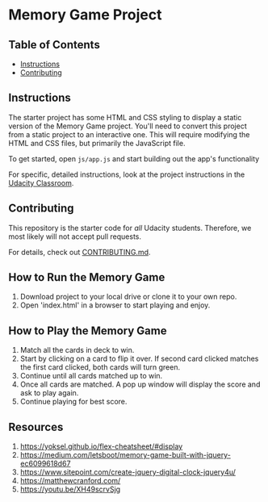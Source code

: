 # Memory Game Project

## Table of Contents

* [Instructions](#instructions)
* [Contributing](#contributing)

## Instructions

The starter project has some HTML and CSS styling to display a static version of the Memory Game project. You'll need to convert this project from a static project to an interactive one. This will require modifying the HTML and CSS files, but primarily the JavaScript file.

To get started, open `js/app.js` and start building out the app's functionality

For specific, detailed instructions, look at the project instructions in the [Udacity Classroom](https://classroom.udacity.com/me).

## Contributing

This repository is the starter code for _all_ Udacity students. Therefore, we most likely will not accept pull requests.

For details, check out [CONTRIBUTING.md](CONTRIBUTING.md).

## How to Run the Memory Game

1. Download project to your local drive or clone it to your own repo.
2. Open 'index.html' in a browser to start playing and enjoy.

## How to Play the Memory Game

1. Match all the cards in deck to win.
2. Start by clicking on a card to flip it over. If second card clicked matches the first card clicked, both cards will turn green.
3. Continue until all cards matched up to win.
4. Once all cards are matched. A pop up window will display the score and ask to play again.
5. Continue playing for best score.

## Resources

1. https://yoksel.github.io/flex-cheatsheet/#display
2. https://medium.com/letsboot/memory-game-built-with-jquery-ec6099618d67
3. https://www.sitepoint.com/create-jquery-digital-clock-jquery4u/
4. https://matthewcranford.com/
5. https://youtu.be/XH49scrvSjg